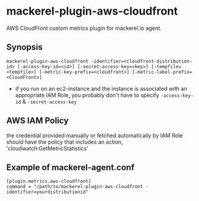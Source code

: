 mackerel-plugin-aws-cloudfront
==============================

AWS CloudFront custom metrics plugin for mackerel.io agent.

## Synopsis

```shell
mackerel-plugin-aws-cloudfront -identifier=<cloudfront-distribution-id> [-access-key-id=<id>] [-secret-access-key=<key>] [-tempfile=<tempfile>] [-metric-key-prefix=<cloudfront>] [-metric-label-prefix=<CloudFront>]
```

* if you run on an ec2-instance and the instance is associated with an appropriate IAM Role, you probably don't have to specify `-access-key-id` & `-secret-access-key`

## AWS IAM Policy

the credential provided manually or fetched automatically by IAM Role should have the policy that includes an action, 'cloudwatch:GetMetricStatistics'

## Example of mackerel-agent.conf

```
[plugin.metrics.aws-cloudfront]
command = "/path/to/mackerel-plugin-aws-cloudfront -identifier=yourdistributionid"
```
